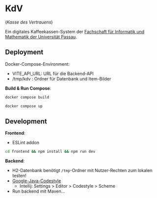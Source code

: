 # KdV

(*Kasse des Vertrauens*)

Ein digitales Kaffeekassen-System
der [Fachschaft für Informatik und Mathematik der Universität Passau](https://fsinfo.fim.uni-passau.de/).

## Deployment

Docker-Compose-Environment:

- VITE_API_URL: URL für die Backend-API
- /tmp/kdv : Ordner für Datenbank und Item-Bilder

**Build & Run Compose**:

```bash
docker compose build
```

```bash
docker compose up
```

## Development

**Frontend**:

- ESLint addon

```bash
cd frontend && npm install && npm run dev
```

**Backend**:

- H2-Datenbank benötigt `/tmp`-Ordner mit Nutzer-Rechten zum lokalen testen!
- [Google-Java-Codestyle](https://github.com/google/styleguide/blob/gh-pages/intellij-java-google-style.xml)
    - Intellij: Settings > Editor > Codestyle > Scheme
- Run backend mit Maven...